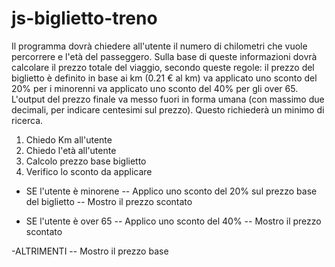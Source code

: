 # js-biglietto-treno

Il programma dovrà chiedere all'utente il numero di chilometri che vuole percorrere e l'età del passeggero.
Sulla base di queste informazioni dovrà calcolare il prezzo totale del viaggio, secondo queste regole:
il prezzo del biglietto è definito in base ai km (0.21 € al km)
va applicato uno sconto del 20% per i minorenni
va applicato uno sconto del 40% per gli over 65.
L'output del prezzo finale va messo fuori in forma umana (con massimo due decimali, per indicare centesimi sul prezzo). Questo richiederà un minimo di ricerca.


1) Chiedo Km all'utente
2) Chiedo l'età all'utente
3) Calcolo prezzo base biglietto
4) Verifico lo sconto da applicare
  - SE l'utente è minorene 
    -- Applico uno sconto del 20% sul prezzo base del biglietto
    -- Mostro il prezzo scontato
  
  - SE l'utente è over 65
    -- Applico uno sconto del 40%
    -- Mostro il prezzo scontato
  
  -ALTRIMENTI 
    -- Mostro il prezzo base